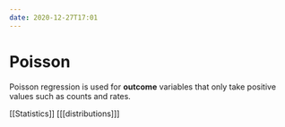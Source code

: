 ```yaml
---
date: 2020-12-27T17:01
---
```


# Poisson

Poisson regression is used for **outcome** variables that only take positive values such as counts and rates.

[[Statistics]]
[[[distributions]]]
